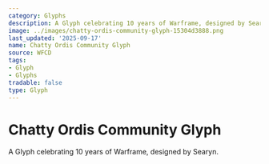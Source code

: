 ```yaml
---
category: Glyphs
description: A Glyph celebrating 10 years of Warframe, designed by Searyn.
image: ../images/chatty-ordis-community-glyph-15304d3888.png
last_updated: '2025-09-17'
name: Chatty Ordis Community Glyph
source: WFCD
tags:
- Glyph
- Glyphs
tradable: false
type: Glyph
---
```


# Chatty Ordis Community Glyph

A Glyph celebrating 10 years of Warframe, designed by Searyn.


